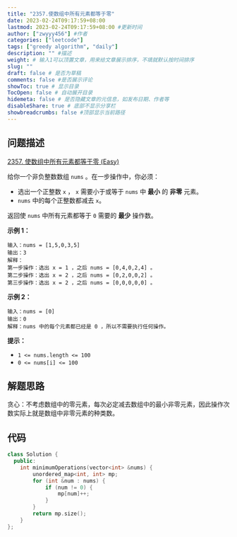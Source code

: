 ```yaml
---
title: "2357.使数组中所有元素都等于零"
date: 2023-02-24T09:17:59+08:00
lastmod: 2023-02-24T09:17:59+08:00 #更新时间
author: ["zwyyy456"] #作者
categories: ["leetcode"]
tags: ["greedy algorithm", "daily"]
description: "" #描述
weight: # 输入1可以顶置文章，用来给文章展示排序，不填就默认按时间排序
slug: ""
draft: false # 是否为草稿
comments: false #是否展示评论
showToc: true # 显示目录
TocOpen: false # 自动展开目录
hidemeta: false # 是否隐藏文章的元信息，如发布日期、作者等
disableShare: true # 底部不显示分享栏
showbreadcrumbs: false #顶部显示当前路径
---
```

## 问题描述
[2357. 使数组中所有元素都等于零 (Easy)](https://leetcode.cn/problems/make-array-zero-by-subtracting-equal-amounts/)

给你一个非负整数数组 `nums` 。在一步操作中，你必须：

- 选出一个正整数 `x` ， `x` 需要小于或等于 `nums` 中 **最小** 的 **非零** 元素。
- `nums` 中的每个正整数都减去 `x`。

返回使 `nums` 中所有元素都等于 `0` 需要的 **最少** 操作数。

**示例 1：**

```
输入：nums = [1,5,0,3,5]
输出：3
解释：
第一步操作：选出 x = 1 ，之后 nums = [0,4,0,2,4] 。
第二步操作：选出 x = 2 ，之后 nums = [0,2,0,0,2] 。
第三步操作：选出 x = 2 ，之后 nums = [0,0,0,0,0] 。
```

**示例 2：**

```
输入：nums = [0]
输出：0
解释：nums 中的每个元素都已经是 0 ，所以不需要执行任何操作。

```

**提示：**

- `1 <= nums.length <= 100`
- `0 <= nums[i] <= 100`

## 解题思路
贪心：不考虑数组中的零元素，每次必定减去数组中的最小非零元素，因此操作次数实际上就是数组中非零元素的种类数。

## 代码
```cpp
class Solution {
  public:
    int minimumOperations(vector<int> &nums) {
        unordered_map<int, int> mp;
        for (int &num : nums) {
            if (num != 0) {
                mp[num]++;
            }
        }
        return mp.size();
    }
};
```